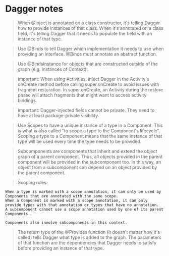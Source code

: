# Dagger notes

> When @Inject is annotated on a class constructor, it's telling Dagger how to provide instances of that class. When it's annotated on a class field, it's telling Dagger that it needs to populate the field with an instance of that type.

> Use @Binds to tell Dagger which implementation it needs to use when providing an interface. @Binds must annotate an abstract function.

> Use @BindsInstance for objects that are constructed outside of the graph (e.g. instances of Context).

> Important: When using Activities, inject Dagger in the Activity's onCreate method before calling super.onCreate to avoid issues with fragment restoration. In super.onCreate, an Activity during the restore phase will attach fragments that might want to access activity bindings.

> Important: Dagger-injected fields cannot be private. They need to have at least package-private visibility.

> Use Scopes to have a unique instance of a type in a Component. This is what is also called "to scope a type to the Component's lifecycle". Scoping a type to a Component means that the same instance of that type will be used every time the type needs to be provided.

> Subcomponents are components that inherit and extend the object graph of a parent component. Thus, all objects provided in the parent component will be provided in the subcomponent too. In this way, an object from a subcomponent can depend on an object provided by the parent component.

> Scoping rules:

    When a type is marked with a scope annotation, it can only be used by Components that are annotated with the same scope.
    When a Component is marked with a scope annotation, it can only provide types with that annotation or types that have no annotation.
    A subcomponent cannot use a scope annotation used by one of its parent Components.

    Components also involve subcomponents in this context.

> The return type of the @Provides function (it doesn't matter how it's called) tells Dagger what type is added to the graph. The parameters of that function are the dependencies that Dagger needs to satisfy before providing an instance of that type.

